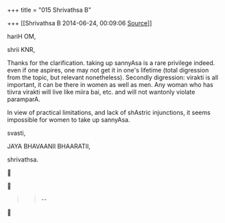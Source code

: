 +++
title = "015 Shrivathsa B"

+++
[[Shrivathsa B	2014-06-24, 00:09:06 [Source](https://groups.google.com/g/samskrita/c/aUu1UBoE_u8)]]



hariH OM,  

shrii KNR,  
  

 Thanks for the clarification. taking up sannyAsa is a rare privilege indeed. even if one aspires, one may not get it in one's lifetime (total digression from the topic, but relevant nonetheless). Secondly digression: virakti is all important, it can be there in women as well as men. Any woman who has tiivra virakti will live like miira bai, etc. and will not wantonly violate paramparA.  
  

 In view of practical limitations, and lack of shAstric injunctions, it seems impossible for women to take up sannyAsa.  
  

svasti,  

 JAYA BHAVAANII BHAARATII,  

 shrivathsa.  

  
  





> 
> > 
> > --  
> > 
> > 



